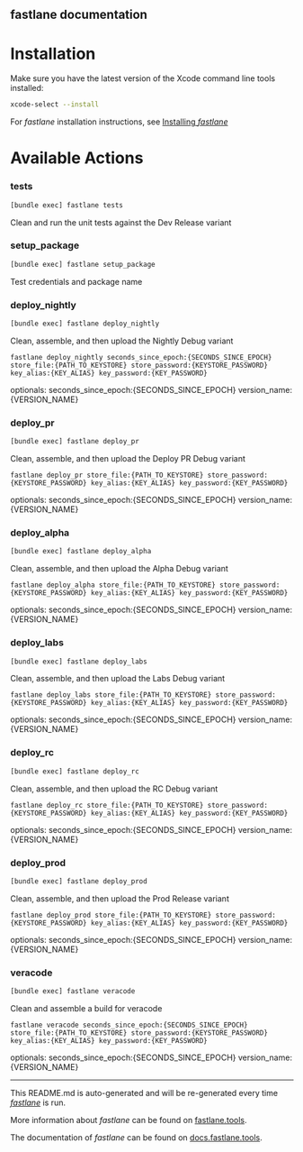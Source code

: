 fastlane documentation
----

# Installation

Make sure you have the latest version of the Xcode command line tools installed:

```sh
xcode-select --install
```

For _fastlane_ installation instructions, see [Installing _fastlane_](https://docs.fastlane.tools/#installing-fastlane)

# Available Actions

### tests

```sh
[bundle exec] fastlane tests
```

Clean and run the unit tests against the Dev Release variant

### setup_package

```sh
[bundle exec] fastlane setup_package
```

Test credentials and package name

### deploy_nightly

```sh
[bundle exec] fastlane deploy_nightly
```

Clean, assemble, and then upload the Nightly Debug variant

`fastlane deploy_nightly seconds_since_epoch:{SECONDS_SINCE_EPOCH} store_file:{PATH_TO_KEYSTORE} store_password:{KEYSTORE_PASSWORD} key_alias:{KEY_ALIAS} key_password:{KEY_PASSWORD}`

optionals: seconds_since_epoch:{SECONDS_SINCE_EPOCH} version_name:{VERSION_NAME}

### deploy_pr

```sh
[bundle exec] fastlane deploy_pr
```

Clean, assemble, and then upload the Deploy PR Debug variant

`fastlane deploy_pr store_file:{PATH_TO_KEYSTORE} store_password:{KEYSTORE_PASSWORD} key_alias:{KEY_ALIAS} key_password:{KEY_PASSWORD}`

optionals: seconds_since_epoch:{SECONDS_SINCE_EPOCH} version_name:{VERSION_NAME}

### deploy_alpha

```sh
[bundle exec] fastlane deploy_alpha
```

Clean, assemble, and then upload the Alpha Debug variant

`fastlane deploy_alpha store_file:{PATH_TO_KEYSTORE} store_password:{KEYSTORE_PASSWORD} key_alias:{KEY_ALIAS} key_password:{KEY_PASSWORD}`

optionals: seconds_since_epoch:{SECONDS_SINCE_EPOCH} version_name:{VERSION_NAME}

### deploy_labs

```sh
[bundle exec] fastlane deploy_labs
```

Clean, assemble, and then upload the Labs Debug variant

`fastlane deploy_labs store_file:{PATH_TO_KEYSTORE} store_password:{KEYSTORE_PASSWORD} key_alias:{KEY_ALIAS} key_password:{KEY_PASSWORD}`

optionals: seconds_since_epoch:{SECONDS_SINCE_EPOCH} version_name:{VERSION_NAME}

### deploy_rc

```sh
[bundle exec] fastlane deploy_rc
```

Clean, assemble, and then upload the RC Debug variant

`fastlane deploy_rc store_file:{PATH_TO_KEYSTORE} store_password:{KEYSTORE_PASSWORD} key_alias:{KEY_ALIAS} key_password:{KEY_PASSWORD}`

optionals: seconds_since_epoch:{SECONDS_SINCE_EPOCH} version_name:{VERSION_NAME}

### deploy_prod

```sh
[bundle exec] fastlane deploy_prod
```

Clean, assemble, and then upload the Prod Release variant

`fastlane deploy_prod store_file:{PATH_TO_KEYSTORE} store_password:{KEYSTORE_PASSWORD} key_alias:{KEY_ALIAS} key_password:{KEY_PASSWORD}`

optionals: seconds_since_epoch:{SECONDS_SINCE_EPOCH} version_name:{VERSION_NAME}

### veracode

```sh
[bundle exec] fastlane veracode
```

Clean and assemble a build for veracode

`fastlane veracode seconds_since_epoch:{SECONDS_SINCE_EPOCH} store_file:{PATH_TO_KEYSTORE} store_password:{KEYSTORE_PASSWORD} key_alias:{KEY_ALIAS} key_password:{KEY_PASSWORD}`

optionals: seconds_since_epoch:{SECONDS_SINCE_EPOCH} version_name:{VERSION_NAME}

----

This README.md is auto-generated and will be re-generated every time [_fastlane_](https://fastlane.tools) is run.

More information about _fastlane_ can be found on [fastlane.tools](https://fastlane.tools).

The documentation of _fastlane_ can be found on [docs.fastlane.tools](https://docs.fastlane.tools).

